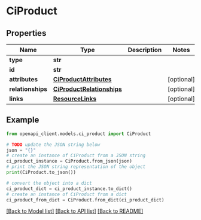 # CiProduct


## Properties

Name | Type | Description | Notes
------------ | ------------- | ------------- | -------------
**type** | **str** |  | 
**id** | **str** |  | 
**attributes** | [**CiProductAttributes**](CiProductAttributes.md) |  | [optional] 
**relationships** | [**CiProductRelationships**](CiProductRelationships.md) |  | [optional] 
**links** | [**ResourceLinks**](ResourceLinks.md) |  | [optional] 

## Example

```python
from openapi_client.models.ci_product import CiProduct

# TODO update the JSON string below
json = "{}"
# create an instance of CiProduct from a JSON string
ci_product_instance = CiProduct.from_json(json)
# print the JSON string representation of the object
print(CiProduct.to_json())

# convert the object into a dict
ci_product_dict = ci_product_instance.to_dict()
# create an instance of CiProduct from a dict
ci_product_from_dict = CiProduct.from_dict(ci_product_dict)
```
[[Back to Model list]](../README.md#documentation-for-models) [[Back to API list]](../README.md#documentation-for-api-endpoints) [[Back to README]](../README.md)


